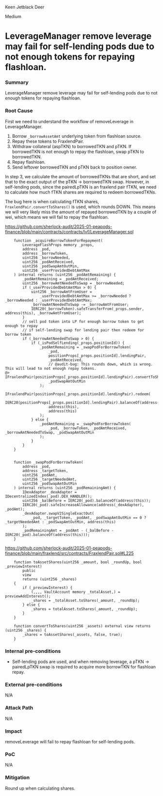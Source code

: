 Keen Jetblack Deer

Medium

# LeverageManager remove leverage may fail for self-lending pods due to not enough tokens for repaying flashloan.


### Summary

LeverageManager remove leverage may fail for self-lending pods due to not enough tokens for repaying flashloan.

### Root Cause

First we need to understand the workflow of removeLeverage in LeverageManager.

1. Borrow `_borrowAssetAmt` underlying token from flashloan source.
2. Repay these tokens to FraxlendPair.
3. Withdraw collateral (aspTKN) to borrowedTKN and pTKN. If borrowedTKN is not enough to repay the flashloan, swap pTKN to borrowedTKN.
4. Repay flashloan.
5. Send leftover borrowedTKN and pTKN back to position owner.

In step 3, we calculate the amount of borrowedTKNs that are short, and set that to the exact output of the pTKN -> borrowedTKN swap. However, in self-lending pods, since the pairedLpTKN is an fraxlend pair fTKN, we need to calculate how much fTKN shares are required to redeem borrowedTKNs.

The bug here is when calculating fTKN shares, `FraxlendPair.convertToShares()` is used, which rounds DOWN. This means we will very likely miss the amount of repayed borrowedTKN by a couple of wei, which means we will fail to repay the flashloan.

https://github.com/sherlock-audit/2025-01-peapods-finance/blob/main/contracts/contracts/lvf/LeverageManager.sol

```solidity
    function _acquireBorrowTokenForRepayment(
        LeverageFlashProps memory _props,
        address _pod,
        address _borrowToken,
        uint256 _borrowNeeded,
        uint256 _podAmtReceived,
        uint256 _podSwapAmtOutMin,
        uint256 _userProvidedDebtAmtMax
    ) internal returns (uint256 _podAmtRemaining) {
        _podAmtRemaining = _podAmtReceived;
        uint256 _borrowAmtNeededToSwap = _borrowNeeded;
        if (_userProvidedDebtAmtMax > 0) {
            uint256 _borrowAmtFromUser =
                _userProvidedDebtAmtMax >= _borrowNeeded ? _borrowNeeded : _userProvidedDebtAmtMax;
            _borrowAmtNeededToSwap -= _borrowAmtFromUser;
            IERC20(_borrowToken).safeTransferFrom(_props.sender, address(this), _borrowAmtFromUser);
        }
        // sell pod token into LP for enough borrow token to get enough to repay
        // if self-lending swap for lending pair then redeem for borrow token
        if (_borrowAmtNeededToSwap > 0) {
            if (_isPodSelfLending(_props.positionId)) {
                _podAmtRemaining = _swapPodForBorrowToken(
                    _pod,
                    positionProps[_props.positionId].lendingPair,
                    _podAmtReceived,
                    // @audit-bug: This rounds down, which is wrong. This will lead to not enough repay tokens.
@>                  IFraxlendPair(positionProps[_props.positionId].lendingPair).convertToShares(_borrowAmtNeededToSwap),
                    _podSwapAmtOutMin
                );
                IFraxlendPair(positionProps[_props.positionId].lendingPair).redeem(
                    IERC20(positionProps[_props.positionId].lendingPair).balanceOf(address(this)),
                    address(this),
                    address(this)
                );
            } else {
                _podAmtRemaining = _swapPodForBorrowToken(
                    _pod, _borrowToken, _podAmtReceived, _borrowAmtNeededToSwap, _podSwapAmtOutMin
                );
            }
        }
    }


    function _swapPodForBorrowToken(
        address _pod,
        address _targetToken,
        uint256 _podAmt,
        uint256 _targetNeededAmt,
        uint256 _podSwapAmtOutMin
    ) internal returns (uint256 _podRemainingAmt) {
        IDexAdapter _dexAdapter = IDecentralizedIndex(_pod).DEX_HANDLER();
        uint256 _balBefore = IERC20(_pod).balanceOf(address(this));
        IERC20(_pod).safeIncreaseAllowance(address(_dexAdapter), _podAmt);
        _dexAdapter.swapV2SingleExactOut(
            _pod, _targetToken, _podAmt, _podSwapAmtOutMin == 0 ? _targetNeededAmt : _podSwapAmtOutMin, address(this)
        );
        _podRemainingAmt = _podAmt - (_balBefore - IERC20(_pod).balanceOf(address(this)));
    }
```

https://github.com/sherlock-audit/2025-01-peapods-finance/blob/main/fraxlend/src/contracts/FraxlendPair.sol#L225

```solidity
    function toAssetShares(uint256 _amount, bool _roundUp, bool _previewInterest)
        public
        view
        returns (uint256 _shares)
    {
        if (_previewInterest) {
            (,,,, VaultAccount memory _totalAsset,) = previewAddInterest();
            _shares = _totalAsset.toShares(_amount, _roundUp);
        } else {
            _shares = totalAsset.toShares(_amount, _roundUp);
        }
    }

    function convertToShares(uint256 _assets) external view returns (uint256 _shares) {
        _shares = toAssetShares(_assets, false, true);
    }
```

### Internal pre-conditions

- Self-lending pods are used, and when removing leverage, a pTKN -> pairedLpTKN swap is required to acquire more borrowTKN for flashloan repay.

### External pre-conditions

N/A

### Attack Path

N/A

### Impact

removeLeverage will fail to repay flashloan for self-lending pods.

### PoC

N/A

### Mitigation

Round up when calculating shares.